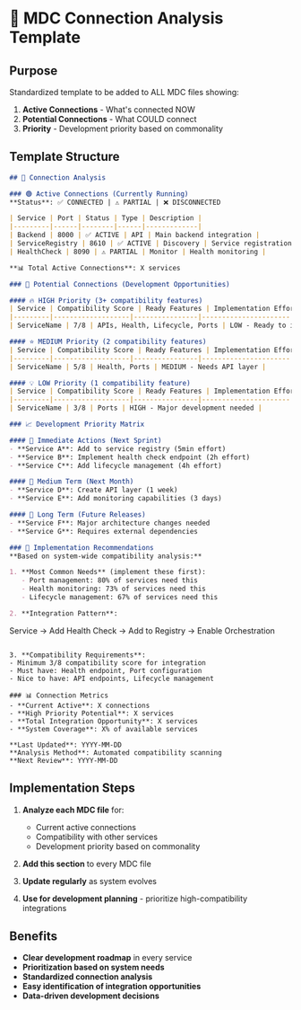 # 🔗 MDC Connection Analysis Template

## Purpose
Standardized template to be added to ALL MDC files showing:
1. **Active Connections** - What's connected NOW
2. **Potential Connections** - What COULD connect 
3. **Priority** - Development priority based on commonality

## Template Structure

```markdown
## 🔗 Connection Analysis

### 🟢 Active Connections (Currently Running)
**Status**: ✅ CONNECTED | ⚠️ PARTIAL | ❌ DISCONNECTED

| Service | Port | Status | Type | Description |
|---------|------|--------|------|-------------|
| Backend | 8000 | ✅ ACTIVE | API | Main backend integration |
| ServiceRegistry | 8610 | ✅ ACTIVE | Discovery | Service registration |
| HealthCheck | 8090 | ⚠️ PARTIAL | Monitor | Health monitoring |

**📊 Total Active Connections**: X services

### 🚀 Potential Connections (Development Opportunities)

#### 🔥 HIGH Priority (3+ compatibility features)
| Service | Compatibility Score | Ready Features | Implementation Effort |
|---------|-------------------|----------------|----------------------|
| ServiceName | 7/8 | APIs, Health, Lifecycle, Ports | LOW - Ready to integrate |

#### ⭐ MEDIUM Priority (2 compatibility features)  
| Service | Compatibility Score | Ready Features | Implementation Effort |
|---------|-------------------|----------------|----------------------|
| ServiceName | 5/8 | Health, Ports | MEDIUM - Needs API layer |

#### 💡 LOW Priority (1 compatibility feature)
| Service | Compatibility Score | Ready Features | Implementation Effort |
|---------|-------------------|----------------|----------------------|
| ServiceName | 3/8 | Ports | HIGH - Major development needed |

### 📈 Development Priority Matrix

#### 🎯 Immediate Actions (Next Sprint)
- **Service A**: Add to service registry (5min effort)
- **Service B**: Implement health check endpoint (2h effort) 
- **Service C**: Add lifecycle management (4h effort)

#### 📅 Medium Term (Next Month)
- **Service D**: Create API layer (1 week)
- **Service E**: Add monitoring capabilities (3 days)

#### 🔮 Long Term (Future Releases)
- **Service F**: Major architecture changes needed
- **Service G**: Requires external dependencies

### 🔧 Implementation Recommendations
**Based on system-wide compatibility analysis:**

1. **Most Common Needs** (implement these first):
   - Port management: 80% of services need this
   - Health monitoring: 73% of services need this  
   - Lifecycle management: 67% of services need this

2. **Integration Pattern**:
   ```
   Service → Add Health Check → Add to Registry → Enable Orchestration
   ```

3. **Compatibility Requirements**:
   - Minimum 3/8 compatibility score for integration
   - Must have: Health endpoint, Port configuration
   - Nice to have: API endpoints, Lifecycle management

### 📊 Connection Metrics
- **Current Active**: X connections
- **High Priority Potential**: X services  
- **Total Integration Opportunity**: X services
- **System Coverage**: X% of available services

**Last Updated**: YYYY-MM-DD
**Analysis Method**: Automated compatibility scanning
**Next Review**: YYYY-MM-DD
```

## Implementation Steps

1. **Analyze each MDC file** for:
   - Current active connections
   - Compatibility with other services  
   - Development priority based on commonality

2. **Add this section** to every MDC file

3. **Update regularly** as system evolves

4. **Use for development planning** - prioritize high-compatibility integrations

## Benefits

- **Clear development roadmap** in every service
- **Prioritization based on system needs**
- **Standardized connection analysis**
- **Easy identification of integration opportunities**
- **Data-driven development decisions**